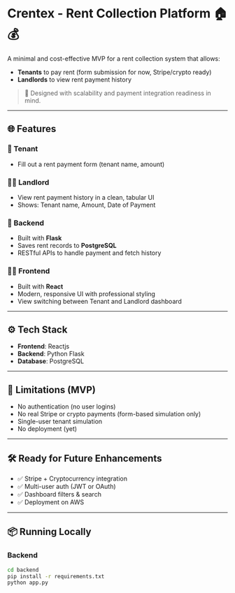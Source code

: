 # Crentex - Rent Collection Platform 🏠💰

A minimal and cost-effective MVP for a rent collection system that allows:
- **Tenants** to pay rent (form submission for now, Stripe/crypto ready)
- **Landlords** to view rent payment history

> 🚀 Designed with scalability and payment integration readiness in mind.

---

## 🌐 Features

### 👤 Tenant
- Fill out a rent payment form (tenant name, amount)

### 🧑‍💼 Landlord
- View rent payment history in a clean, tabular UI
- Shows: Tenant name, Amount, Date of Payment

### 💾 Backend
- Built with **Flask**
- Saves rent records to **PostgreSQL**
- RESTful APIs to handle payment and fetch history

### 🧑‍🎨 Frontend
- Built with **React**
- Modern, responsive UI with professional styling
- View switching between Tenant and Landlord dashboard


---

## ⚙️ Tech Stack

- **Frontend**: Reactjs
- **Backend**: Python Flask
- **Database**: PostgreSQL

---

## 🚧 Limitations (MVP)

- No authentication (no user logins)
- No real Stripe or crypto payments (form-based simulation only)
- Single-user tenant simulation
- No deployment (yet)

---

## 🛠️ Ready for Future Enhancements

- ✅ Stripe + Cryptocurrency integration
- ✅ Multi-user auth (JWT or OAuth)
- ✅ Dashboard filters & search
- ✅ Deployment on AWS

---

## 📦 Running Locally

### Backend

```bash
cd backend
pip install -r requirements.txt
python app.py
